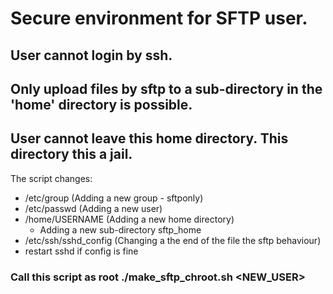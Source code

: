 # Secure environment for SFTP user. 

## User cannot login by ssh. 
## Only upload files by sftp to a sub-directory  in the 'home' directory is possible. 
## User cannot leave this home directory. This directory this a jail. 

The script changes:
* /etc/group (Adding a new group - sftponly)
* /etc/passwd (Adding a new user)
* /home/USERNAME (Adding a new home directory)
   * Adding a new sub-directory sftp_home
* /etc/ssh/sshd_config (Changing a the end of the file the sftp behaviour)
* restart sshd if config is fine

### Call this script as root ./make_sftp_chroot.sh <NEW_USER>
